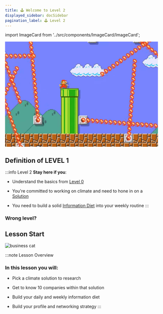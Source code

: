 ```yaml
---
title: 🕹️ Welcome to Level 2
displayed_sidebar: docSidebar
pagination_label: 🕹️ Level 2
---
```

import ImageCard from '../src/components/ImageCard/ImageCard';

![video game pic](../static/img/level-2-mario.jpg)
## Definition of LEVEL 1


:::info Level 2
**Stay here if you**:

- Understand the basics from [Level 0](level-0)

- You're committed to working on climate and need to hone in on a [Solution](#pick-your-climate-solution)

- You need to build a solid [Information Diet](#start-your-information-diet) into your weekly routine 
:::

### Wrong level?

<div style={{ display: 'flex', flexWrap: 'wrap'}}>
    <ImageCard
    title="Back to Level 1"
    description="You need to explore climate solutions"
    imageUrl="img/level-1-mario.jpg"
    linkUrl="/level-1"
    />
    <ImageCard
    title="Back to Level 0"
    description="You still need the basics"
    imageUrl="img/climate-tech-level-0-mario.jpg"
    linkUrl="/level-0"
    />
</div>

## Lesson Start

![business cat](/img/business-cat.jpg)

:::note Lesson Overview
### In this lesson you will:
- Pick a climate solution to research

- Get to know 10 companies within that solution

- Build your daily and weekly information diet

- Build your profile and networking strategy
:::